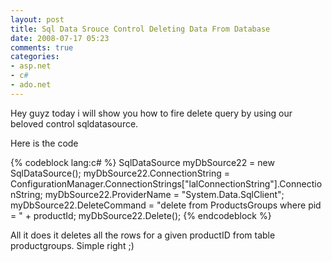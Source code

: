 ```yaml
---
layout: post
title: Sql Data Srouce Control Deleting Data From Database
date: 2008-07-17 05:23
comments: true
categories:
- asp.net
- c#
- ado.net
---
```

Hey guyz today i will show you how to fire delete query by using our beloved control sqldatasource.

Here is the code

{% codeblock lang:c# %}
SqlDataSource myDbSource22 = new SqlDataSource();
myDbSource22.ConnectionString = ConfigurationManager.ConnectionStrings["lalConnectionString"].ConnectionString;
myDbSource22.ProviderName = "System.Data.SqlClient";
myDbSource22.DeleteCommand = "delete from ProductsGroups where pid = " + productId;
myDbSource22.Delete();
{% endcodeblock %}

All it does it deletes all the rows for a given productID from table productgroups. Simple right ;)

